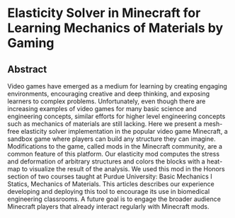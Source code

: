 # Elasticity Solver in Minecraft for Learning Mechanics of Materials by   Gaming

## Abstract

Video games have emerged as a medium for learning by creating engaging environments, encouraging creative and deep thinking, and exposing learners to complex problems. Unfortunately, even though there are increasing examples of video games for many basic science and engineering concepts, similar efforts for higher level engineering concepts such as mechanics of materials are still lacking. Here we present a mesh-free elasticity solver implementation in the popular video game Minecraft, a sandbox game where players can build any structure they can imagine. Modifications to the game, called mods in the Minecraft community, are a common feature of this platform. Our elasticity mod computes the stress and deformation of arbitrary structures and colors the blocks with a heat-map to visualize the result of the analysis. We used this mod in the Honors section of two courses taught at Purdue University: Basic Mechanics I Statics, Mechanics of Materials. This articles describes our experience developing and deploying this tool to encourage its use in biomedical engineering classrooms. A future goal is to engage the broader audience Minecraft players that already interact regularly with Minecraft mods.
